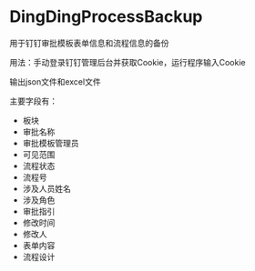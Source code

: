 # DingDingProcessBackup

用于钉钉审批模板表单信息和流程信息的备份

用法：手动登录钉钉管理后台并获取Cookie，运行程序输入Cookie

输出json文件和excel文件

主要字段有：

* 板块
* 审批名称
* 审批模板管理员
* 可见范围
* 流程状态
* 流程号
* 涉及人员姓名
* 涉及角色
* 审批指引
* 修改时间
* 修改人
* 表单内容
* 流程设计
